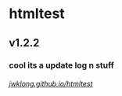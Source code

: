 # htmltest
<h2>v1.2.2</h2>
<h3>cool its a update log n stuff</h3>
<a href="jwklong.github.io/htmltest"><h6><i>jwklong.github.io/htmltest</i></h6></a>
